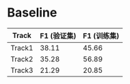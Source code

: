 # Baseline

| Track  | F1 (验证集) | F1 (训练集) |
| ------ | ----------- | ----------- |
| Track1 | 38.11       | 45.66       |
| Track2 | 35.28       | 56.89       |
| Track3 | 21.29       | 20.85       |
